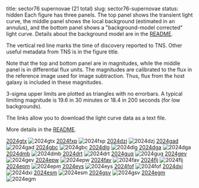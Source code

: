title: sector76 supernovae (21 total)
slug: sector76-supernovae
status: hidden
  Each figure has three panels.  The top panel shows the transient light curve, the middle panel shows the local background (estimated in an annulus), and the bottom panel shows a "background-model corrected" light curve. Details about the background model are in the [README]({filename}../README/README.md). 
 
 The vertical red line marks the time of discovery reported to TNS. Other useful metadata from TNS is in the figure title.

 Note that the top and bottom panel are in magnitudes, while the middle panel is in differential flux units. The magnitudes are calibrated to the flux in the reference image used for image subtraction. Thus, flux from the host galaxy is included in these magnitudes. 

  3-sigma upper limits are plotted as triangles with no errorbars. A typical limiting magnitude is 19.6 in 30 minutes or 18.4 in 200 seconds (for low backgrounds).

The links allow you to download the light curve data as a text file. 

More details in the [README]({filename}../README/README.md).


[2024gtx]({static}../..//light_curves/sector76/lc_2024gtx_cleaned)
![2024gtx]({static}../../images/sector76/lc_2024gtx_cleaned.png)
[2024fxp]({static}../..//light_curves/sector76/lc_2024fxp_cleaned)
![2024fxp]({static}../../images/sector76/lc_2024fxp_cleaned.png)
[2024dzj]({static}../..//light_curves/sector76/lc_2024dzj_cleaned)
![2024dzj]({static}../../images/sector76/lc_2024dzj_cleaned.png)
[2024gad]({static}../..//light_curves/sector76/lc_2024gad_cleaned)
![2024gad]({static}../../images/sector76/lc_2024gad_cleaned.png)
[2024gbc]({static}../..//light_curves/sector76/lc_2024gbc_cleaned)
![2024gbc]({static}../../images/sector76/lc_2024gbc_cleaned.png)
[2024dlg]({static}../..//light_curves/sector76/lc_2024dlg_cleaned)
![2024dlg]({static}../../images/sector76/lc_2024dlg_cleaned.png)
[2024dga]({static}../..//light_curves/sector76/lc_2024dga_cleaned)
![2024dga]({static}../../images/sector76/lc_2024dga_cleaned.png)
[2024dmb]({static}../..//light_curves/sector76/lc_2024dmb_cleaned)
![2024dmb]({static}../../images/sector76/lc_2024dmb_cleaned.png)
[2024drt]({static}../..//light_curves/sector76/lc_2024drt_cleaned)
![2024drt]({static}../../images/sector76/lc_2024drt_cleaned.png)
[2024guq]({static}../..//light_curves/sector76/lc_2024guq_cleaned)
![2024guq]({static}../../images/sector76/lc_2024guq_cleaned.png)
[2024gev]({static}../..//light_curves/sector76/lc_2024gev_cleaned)
![2024gev]({static}../../images/sector76/lc_2024gev_cleaned.png)
[2024epw]({static}../..//light_curves/sector76/lc_2024epw_cleaned)
![2024epw]({static}../../images/sector76/lc_2024epw_cleaned.png)
[2024fav]({static}../..//light_curves/sector76/lc_2024fav_cleaned)
![2024fav]({static}../../images/sector76/lc_2024fav_cleaned.png)
[2024flj]({static}../..//light_curves/sector76/lc_2024flj_cleaned)
![2024flj]({static}../../images/sector76/lc_2024flj_cleaned.png)
[2024epm]({static}../..//light_curves/sector76/lc_2024epm_cleaned)
![2024epm]({static}../../images/sector76/lc_2024epm_cleaned.png)
[2024eys]({static}../..//light_curves/sector76/lc_2024eys_cleaned)
![2024eys]({static}../../images/sector76/lc_2024eys_cleaned.png)
[2024fof]({static}../..//light_curves/sector76/lc_2024fof_cleaned)
![2024fof]({static}../../images/sector76/lc_2024fof_cleaned.png)
[2024dxi]({static}../..//light_curves/sector76/lc_2024dxi_cleaned)
![2024dxi]({static}../../images/sector76/lc_2024dxi_cleaned.png)
[2024esm]({static}../..//light_curves/sector76/lc_2024esm_cleaned)
![2024esm]({static}../../images/sector76/lc_2024esm_cleaned.png)
[2024gsv]({static}../..//light_curves/sector76/lc_2024gsv_cleaned)
![2024gsv]({static}../../images/sector76/lc_2024gsv_cleaned.png)
[2024egm]({static}../..//light_curves/sector76/lc_2024egm_cleaned)
![2024egm]({static}../../images/sector76/lc_2024egm_cleaned.png)
